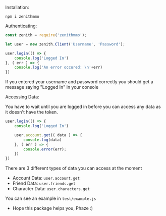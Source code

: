 Installation:

```
npm i zenithmmo
```

Authenticating: 

```js
const zenith = require('zenithmmo');

let user = new zenith.Client('Username', 'Password');

user.login(() => {
    console.log('Logged In')
}, ( err ) => {
    console.log('An error occured: \n'+err)
})
```

If you entered your username and password correctly you should get a message saying "Logged In" in your console

Accessing Data:

You have to wait until you are logged in before you can access any data as it doesn't have the token.

```js
user.login(() => {
    console.log('Logged In')

    user.account.get(( data ) => {
        console.log(data)
    }, ( err ) => {
        console.error(err);
    })
})
```

There are 3 different types of data you can access at the moment

 - Account Data: `user.account.get`
 - Friend Data: `user.friends.get`
 - Character Data: `user.characters.get`

You can see an example in `test/example.js`

 - Hope this package helps you, Phaze :)